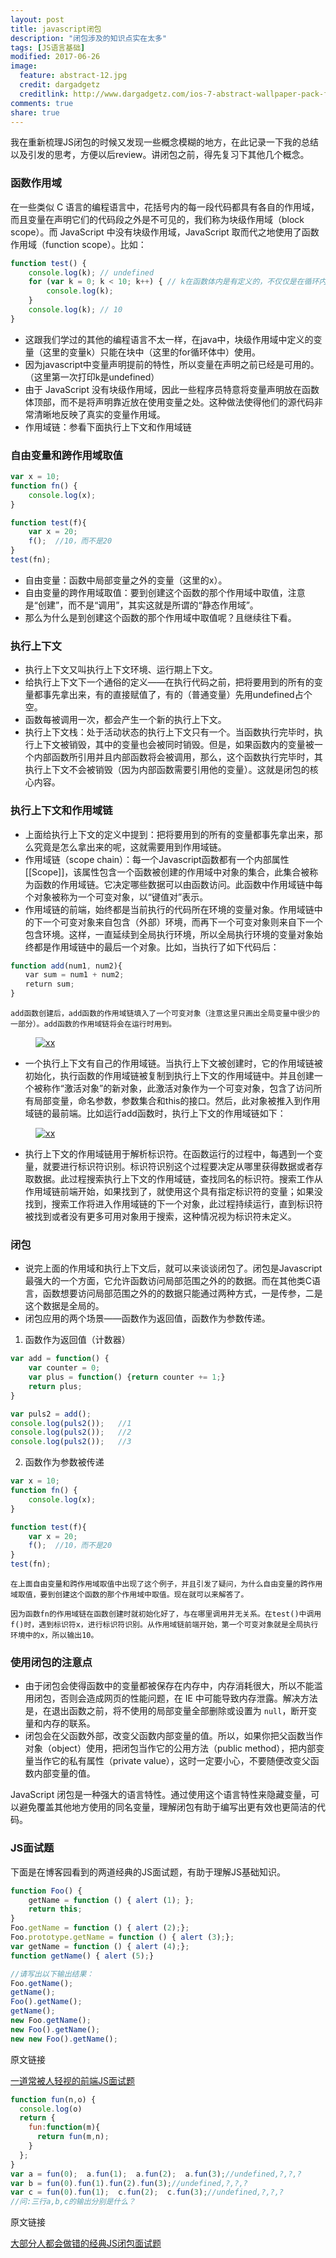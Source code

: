 ```yaml
---
layout: post
title: javascript闭包
description: "闭包涉及的知识点实在太多"
tags: [JS语言基础]
modified: 2017-06-26
image:
  feature: abstract-12.jpg
  credit: dargadgetz
  creditlink: http://www.dargadgetz.com/ios-7-abstract-wallpaper-pack-for-iphone-5-and-ipod-touch-retina/
comments: true
share: true
---
```


我在重新梳理JS闭包的时候又发现一些概念模糊的地方，在此记录一下我的总结以及引发的思考，方便以后review。讲闭包之前，得先复习下其他几个概念。

### 函数作用域

在一些类似 C 语言的编程语言中，花括号内的每一段代码都具有各自的作用域，而且变量在声明它们的代码段之外是不可见的，我们称为块级作用域（block scope）。而 JavaScript 中没有块级作用域，JavaScript 取而代之地使用了函数作用域（function scope）。比如：

```javascript
function test() {
    console.log(k); // undefined
    for (var k = 0; k < 10; k++) { // k在函数体内是有定义的，不仅仅是在循环内
        console.log(k); 
    }
    console.log(k); // 10
}
```

<!--more-->

- 这跟我们学过的其他的编程语言不太一样，在java中，块级作用域中定义的变量（这里的变量k）只能在块中（这里的for循环体中）使用。
- 因为javascript中变量声明提前的特性，所以变量在声明之前已经是可用的。（这里第一次打印k是undefined）
- 由于 JavaScript 没有块级作用域，因此一些程序员特意将变量声明放在函数体顶部，而不是将声明靠近放在使用变量之处。这种做法使得他们的源代码非常清晰地反映了真实的变量作用域。
- 作用域链：参看下面执行上下文和作用域链

### 自由变量和跨作用域取值

```javascript
var x = 10;
function fn() {
    console.log(x);
}

function test(f){
    var x = 20;
    f();  //10，而不是20
}
test(fn);
```

- 自由变量：函数中局部变量之外的变量（这里的x）。
- 自由变量的跨作用域取值：要到创建这个函数的那个作用域中取值，注意是“创建”，而不是“调用”，其实这就是所谓的“静态作用域”。
- 那么为什么是到创建这个函数的那个作用域中取值呢？且继续往下看。

### 执行上下文

- 执行上下文又叫执行上下文环境、运行期上下文。
- 给执行上下文下一个通俗的定义——在执行代码之前，把将要用到的所有的变量都事先拿出来，有的直接赋值了，有的（普通变量）先用undefined占个空。
- 函数每被调用一次，都会产生一个新的执行上下文。
- 执行上下文栈：处于活动状态的执行上下文只有一个。当函数执行完毕时，执行上下文被销毁，其中的变量也会被同时销毁。但是，如果函数内的变量被一个内部函数所引用并且内部函数将会被调用，那么，这个函数执行完毕时，其执行上下文不会被销毁（因为内部函数需要引用他的变量）。这就是闭包的核心内容。

### 执行上下文和作用域链

- 上面给执行上下文的定义中提到：把将要用到的所有的变量都事先拿出来，那么究竟是怎么拿出来的呢，这就需要用到作用域链。
- 作用域链（scope chain）：每一个Javascript函数都有一个内部属性[[Scope]]，该属性包含一个函数被创建的作用域中对象的集合，此集合被称为函数的作用域链。它决定哪些数据可以由函数访问。此函数中作用域链中每个对象被称为一个可变对象，以“键值对”表示。
- 作用域链的前端，始终都是当前执行的代码所在环境的变量对象。作用域链中的下一个可变对象来自包含（外部）环境，而再下一个可变对象则来自下一个包含环境。这样，一直延续到全局执行环境，所以全局执行环境的变量对象始终都是作用域链中的最后一个对象。比如，当执行了如下代码后：

```javascript
function add(num1, num2){ 
　　var sum = num1 + num2; 
　　return sum;
}
```

    add函数创建后，add函数的作用域链填入了一个可变对象（注意这里只画出全局变量中很少的一部分）。add函数的作用域链将会在运行时用到。

<figure>
	<a href="##"><img src="../images/article/2017-6-27/1.png" alt="xx"></a>
</figure>

- 一个执行上下文有自己的作用域链。当执行上下文被创建时，它的作用域链被初始化，执行函数的作用域链被复制到执行上下文的作用域链中。并且创建一个被称作“激活对象”的新对象，此激活对象作为一个可变对象，包含了访问所有局部变量，命名参数，参数集合和this的接口。然后，此对象被推入到作用域链的最前端。比如运行add函数时，执行上下文的作用域链如下：

<figure>
	<a href="##"><img src="../images/article/2017-6-27/2.png" alt="xx"></a>
</figure>

- 执行上下文的作用域链用于解析标识符。在函数运行的过程中，每遇到一个变量，就要进行标识符识别。标识符识别这个过程要决定从哪里获得数据或者存取数据。此过程搜索执行上下文的作用域链，查找同名的标识符。搜索工作从作用域链前端开始，如果找到了，就使用这个具有指定标识符的变量；如果没找到，搜索工作将进入作用域链的下一个对象，此过程持续运行，直到标识符被找到或者没有更多可用对象用于搜索，这种情况视为标识符未定义。

### 闭包

- 说完上面的作用域和执行上下文后，就可以来谈谈闭包了。闭包是Javascript最强大的一个方面，它允许函数访问局部范围之外的的数据。而在其他类C语言，函数想要访问局部范围之外的的数据只能通过两种方式，一是传参，二是这个数据是全局的。
- 闭包应用的两个场景——函数作为返回值，函数作为参数传递。
1. 函数作为返回值（计数器）

```javascript
var add = function() {
    var counter = 0;
    var plus = function() {return counter += 1;}
    return plus;
}

var puls2 = add();
console.log(puls2());   //1
console.log(puls2());   //2
console.log(puls2());   //3
```

2. 函数作为参数被传递

```javascript
var x = 10;
function fn() {
    console.log(x);
}

function test(f){
    var x = 20;
    f();  //10，而不是20
}
test(fn);
```

    在上面自由变量和跨作用域取值中出现了这个例子，并且引发了疑问，为什么自由变量的跨作用域取值，要到创建这个函数的那个作用域中取值。现在就可以来解答了。

    因为函数fn的作用域链在函数创建时就初始化好了，与在哪里调用并无关系。在test()中调用f()时，遇到标识符x，进行标识符识别。从作用域链前端开始，第一个可变对象就是全局执行环境中的x，所以输出10。

### 使用闭包的注意点

- 由于闭包会使得函数中的变量都被保存在内存中，内存消耗很大，所以不能滥用闭包，否则会造成网页的性能问题，在 IE 中可能导致内存泄露。解决方法是，在退出函数之前，将不使用的局部变量全部删除或设置为 `null`，断开变量和内存的联系。
- 闭包会在父函数外部，改变父函数内部变量的值。所以，如果你把父函数当作对象（object）使用，把闭包当作它的公用方法（public method），把内部变量当作它的私有属性（private value），这时一定要小心，不要随便改变父函数内部变量的值。

JavaScript 闭包是一种强大的语言特性。通过使用这个语言特性来隐藏变量，可以避免覆盖其他地方使用的同名变量，理解闭包有助于编写出更有效也更简洁的代码。

### JS面试题

下面是在博客园看到的两道经典的JS面试题，有助于理解JS基础知识。

```javascript
function Foo() {
    getName = function () { alert (1); };
    return this;
}
Foo.getName = function () { alert (2);};
Foo.prototype.getName = function () { alert (3);};
var getName = function () { alert (4);};
function getName() { alert (5);}

//请写出以下输出结果：
Foo.getName();
getName();
Foo().getName();
getName();
new Foo.getName();
new Foo().getName();
new new Foo().getName();
```

原文链接

[一道常被人轻视的前端JS面试题](http://www.cnblogs.com/xxcanghai/p/5189353.html)

```javascript
function fun(n,o) {
  console.log(o)
  return {
    fun:function(m){
      return fun(m,n);
    }
  };
}
var a = fun(0);  a.fun(1);  a.fun(2);  a.fun(3);//undefined,?,?,?
var b = fun(0).fun(1).fun(2).fun(3);//undefined,?,?,?
var c = fun(0).fun(1);  c.fun(2);  c.fun(3);//undefined,?,?,?
//问:三行a,b,c的输出分别是什么？
```

原文链接

[大部分人都会做错的经典JS闭包面试题](http://www.cnblogs.com/xxcanghai/p/4991870.html)

